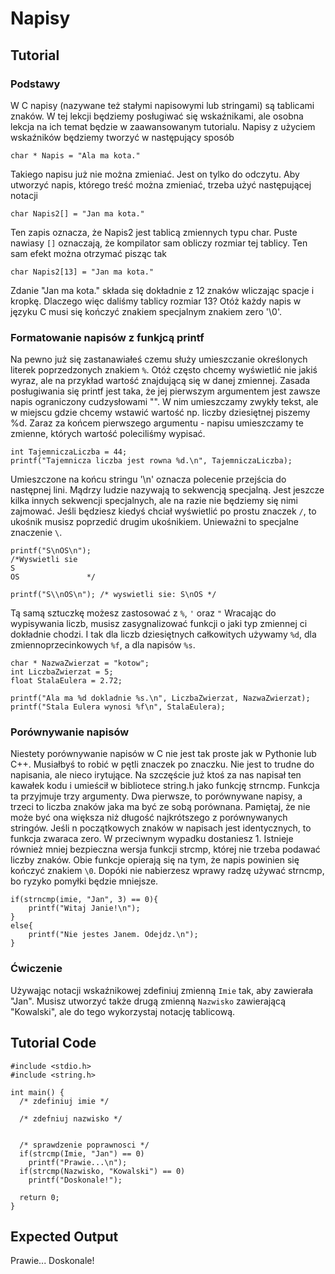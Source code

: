 # Napisy

Tutorial
------------------

### Podstawy

W C napisy (nazywane też stałymi napisowymi lub stringami) są tablicami znaków. W tej lekcji będziemy posługiwać się wskaźnikami, ale osobna lekcja na ich temat będzie w zaawansowanym tutorialu. Napisy z użyciem wskaźników będziemy tworzyć w następujący sposób
	
	char * Napis = "Ala ma kota." 
	
Takiego napisu już nie można zmieniać. Jest on tylko do odczytu. Aby utworzyć napis, którego treść można zmieniać, trzeba użyć następującej notacji
	
	char Napis2[] = "Jan ma kota."
	
Ten zapis oznacza, że Napis2 jest tablicą zmiennych typu char. Puste nawiasy `[]` oznaczają, że kompilator sam obliczy rozmiar tej tablicy. Ten sam efekt można otrzymać pisząc tak
	
	char Napis2[13] = "Jan ma kota."
	
Zdanie "Jan ma kota." składa się dokładnie z 12 znaków wliczając spacje i kropkę. Dlaczego więc daliśmy tablicy rozmiar 13? Otóż każdy napis w języku C musi się kończyć znakiem specjalnym znakiem zero '\\0'. 

### Formatowanie napisów z funkjcą printf

Na pewno już się zastanawiałeś czemu służy umieszczanie określonych literek poprzedzonych znakiem `%`. Otóż często chcemy wyświetlić nie jakiś wyraz, ale na przykład wartość znajdującą się w danej zmiennej. Zasada posługiwania się printf jest taka, że jej pierwszym argumentem jest zawsze napis ograniczony cudzysłowami "". W nim umieszczamy zwykły tekst, ale w miejscu gdzie chcemy wstawić wartość np. liczby dziesiętnej piszemy %d. Zaraz za końcem pierwszego argumentu - napisu umieszczamy te zmienne, których wartość poleciliśmy wypisać.
	
	int TajemniczaLiczba = 44;
	printf("Tajemnicza liczba jest rowna %d.\n", TajemniczaLiczba);
	
Umieszczone na końcu stringu '\n' oznacza polecenie przejścia do następnej lini. Mądrzy ludzie nazywają to sekwencją specjalną. Jest jeszcze kilka innych sekwencji specjalnych, ale na razie nie będziemy się nimi zajmować. Jeśli będziesz kiedyś chciał wyświetlić po prostu znaczek `/`, to ukośnik musisz poprzedić drugim ukośnikiem. Unieważni to specjalne znaczenie `\`.
	
	printf("S\nOS\n"); 
	/*Wyswietli sie
	S
	OS               */
	
	printf("S\\nOS\n"); /* wyswietli sie: S\nOS */
	
Tą samą sztuczkę możesz zastosować z `%`, `'` oraz `"`
Wracając do wypisywania liczb, musisz zasygnalizować funkcji o jaki typ zmiennej ci dokładnie chodzi. I tak dla liczb dziesiętnych całkowitych używamy `%d`, dla zmiennoprzecinkowych `%f`, a dla napisów `%s`.
	
	char * NazwaZwierzat = "kotow";
	int LiczbaZwierzat = 5;
	float StalaEulera = 2.72;
	
	printf("Ala ma %d dokladnie %s.\n", LiczbaZwierzat, NazwaZwierzat);
	printf("Stala Eulera wynosi %f\n", StalaEulera);
	
### Porównywanie napisów

Niestety porównywanie napisów w C nie jest tak proste jak w Pythonie lub C++. Musiałbyś to robić w pętli znaczek po znaczku. Nie jest to trudne do napisania, ale nieco irytujące. Na szczęście już ktoś za nas napisał ten kawałek kodu i umieścił w bibliotece string.h jako funkcję strncmp. Funkcja ta przyjmuje trzy argumenty. Dwa pierwsze, to porównywane napisy, a trzeci to liczba znaków jaka ma być ze sobą porównana. Pamiętaj, że nie może być ona większa niż długość najkrótszego z porównywanych stringów. Jeśli n początkowych znaków w napisach jest identycznych, to funkcja zwaraca zero. W przeciwnym wypadku dostaniesz 1. Istnieje również mniej bezpieczna wersja funkcji strcmp, której nie trzeba podawać liczby znaków. Obie funkcje opierają się na tym, że napis powinien się kończyć znakiem `\0`. Dopóki nie nabierzesz wprawy radzę używać strncmp, bo ryzyko pomyłki będzie mniejsze.

	if(strncmp(imie, "Jan", 3) == 0){
	    printf("Witaj Janie!\n");
	}
	else{
	    printf("Nie jestes Janem. Odejdz.\n");
	}

### Ćwiczenie

Używając notacji wskaźnikowej zdefiniuj zmienną `Imie` tak, aby zawierała "Jan". Musisz utworzyć także drugą zmienną `Nazwisko` zawierającą "Kowalski", ale do tego wykorzystaj notację tablicową.

Tutorial Code
-------------
	#include <stdio.h>
	#include <string.h>	

	int main() {
	  /* zdefiniuj imie */
	  
	  /* zdefniuj nazwisko */
	
	
	  /* sprawdzenie poprawnosci */
	  if(strcmp(Imie, "Jan") == 0)
	    printf("Prawie...\n");  
	  if(strcmp(Nazwisko, "Kowalski") == 0)
	    printf("Doskonale!");
	
  	  return 0;
	}

Expected Output
---------------
Prawie...
Doskonale!